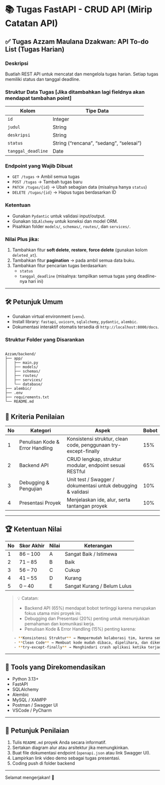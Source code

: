 # 📚 Tugas FastAPI - CRUD API (Mirip Catatan API)

## ✅ Tugas Azzam Maulana Dzakwan: API To-do List (Tugas Harian)

### Deskripsi

Buatlah REST API untuk mencatat dan mengelola tugas harian. Setiap tugas memiliki status dan tanggal deadline.

### Struktur Data Tugas [Jika ditambahkan lagi fieldnya akan mendapat tambahan point]

| Kolom              | Tipe Data                               |
| ------------------ | --------------------------------------- |
| `id`               | Integer                                 |
| `judul`            | String                                  |
| `deskripsi`        | String                                  |
| `status`           | String (“rencana”, “sedang”, “selesai”) |
| `tanggal_deadline` | Date                                    |

### Endpoint yang Wajib Dibuat

- `GET /tugas` → Ambil semua tugas
- `POST /tugas` → Tambah tugas baru
- `PATCH /tugas/{id}` → Ubah sebagian data (misalnya hanya `status`)
- `DELETE /tugas/{id}` → Hapus tugas berdasarkan ID

### Ketentuan

- Gunakan `Pydantic` untuk validasi input/output.
- Gunakan `SQLAlchemy` untuk koneksi dan model ORM.
- Pisahkan folder `models/`, `schemas/`, `routes/`, dan `services/`.

### Nilai Plus jika:

1. Tambahkan fitur **soft delete**, **restore**, **force delete** (gunakan kolom `deleted_at`).
2. Tambahkan fitur **pagination** → pada ambil semua data buku.
3. Tambahkan fitur pencarian tugas berdasarkan:
   - `status`
   - `tanggal_deadline` (misalnya: tampilkan semua tugas yang deadline-nya hari ini)

---

## 🛠️ Petunjuk Umum

- Gunakan virtual environment (`venv`).
- Install library: `fastapi`, `uvicorn`, `sqlalchemy`, `pydantic`, `alembic`.
- Dokumentasi interaktif otomatis tersedia di `http://localhost:8000/docs`.

### Struktur Folder yang Disarankan

```

Azzam/backend/
├── app/
│   ├── main.py
│   ├── models/
│   ├── schemas/
│   ├── routes/
│   ├── services/
│   └── database/
├── alembic/
├── .env
├── requirements.txt
└── README.md

```

## 🧠 Kriteria Penilaian

| No  | Kategori                        | Aspek                                                           | Bobot |
| --- | ------------------------------- | --------------------------------------------------------------- | ----- |
| 1   | Penulisan Kode & Error Handling | Konsistensi struktur, clean code, penggunaan try-except-finally | 15%   |
| 2   | Backend API                     | CRUD lengkap, struktur modular, endpoint sesuai RESTful         | 65%   |
| 3   | Debugging & Pengujian           | Unit test / Swagger / dokumentasi untuk debugging & validasi    | 10%   |
| 4   | Presentasi Proyek               | Menjelaskan ide, alur, serta tantangan proyek                   | 10%   |

---

## 🏆 Ketentuan Nilai

| No  | Skor Akhir | Nilai | Keterangan                  |
| --- | ---------- | ----- | --------------------------- |
| 1   | 86 – 100   | A     | Sangat Baik / Istimewa      |
| 2   | 71 – 85    | B     | Baik                        |
| 3   | 56 – 70    | C     | Cukup                       |
| 4   | 41 – 55    | D     | Kurang                      |
| 5   | 0 – 40     | E     | Sangat Kurang / Belum Lulus |

> 💡 Catatan:
>
> - Backend API (65%) mendapat bobot tertinggi karena merupakan fokus utama mini proyek ini.
> - Debugging dan Presentasi (20%) penting untuk menunjukkan pemahaman dan komunikasi kerja.
> - Penulisan Kode & Error Handling (15%) penting karena:

```bash
    - **Konsistensi Struktur** → Mempermudah kolaborasi tim, karena semua developer bisa memahami alur dan struktur proyek dengan cepat. Ini sangat penting di proyek skala besar.
    - **Clean Code** → Membuat kode mudah dibaca, dipelihara, dan dikembangkan. Kode yang bersih mengurangi kemungkinan munculnya bug di masa depan.
    - **try-except-finally** → Menghindari crash aplikasi ketika terjadi error tak terduga. Misalnya saat koneksi database gagal, file tidak ditemukan, atau input user salah. Pengguna tetap mendapatkan feedback yang jelas dan sistem tetap stabil.
```

---

## 🧰 Tools yang Direkomendasikan

- Python 3.13+
- FastAPI
- SQLAlchemy
- Alembic
- MySQL / XAMPP
- Postman / Swagger UI
- VSCode / PyCharm

---

## 📝 Petunjuk Penilaian

1. Tulis `README.md` proyek Anda secara informatif.
2. Sertakan diagram alur atau arsitektur jika memungkinkan.
3. Buat file dokumentasi endpoint (`openapi.json` atau link Swagger UI).
4. Lampirkan link video demo sebagai tugas presentasi.
5. Coding push di folder backend

---

Selamat mengerjakan! 🚀
